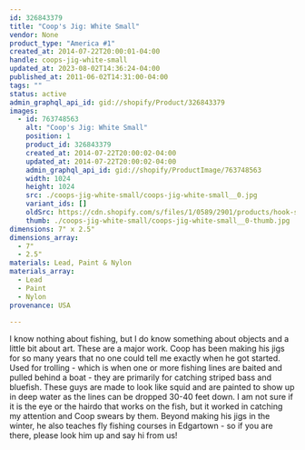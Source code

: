 ```yaml
---
id: 326843379
title: "Coop's Jig: White Small"
vendor: None
product_type: "America #1"
created_at: 2014-07-22T20:00:01-04:00
handle: coops-jig-white-small
updated_at: 2023-08-02T14:36:24-04:00
published_at: 2011-06-02T14:31:00-04:00
tags: ""
status: active
admin_graphql_api_id: gid://shopify/Product/326843379
images:
  - id: 763748563
    alt: "Coop's Jig: White Small"
    position: 1
    product_id: 326843379
    created_at: 2014-07-22T20:00:02-04:00
    updated_at: 2014-07-22T20:00:02-04:00
    admin_graphql_api_id: gid://shopify/ProductImage/763748563
    width: 1024
    height: 1024
    src: ./coops-jig-white-small/coops-jig-white-small__0.jpg
    variant_ids: []
    oldSrc: https://cdn.shopify.com/s/files/1/0589/2901/products/hook-small.jpeg?v=1406073602
    thumb: ./coops-jig-white-small/coops-jig-white-small__0-thumb.jpg
dimensions: 7" x 2.5"
dimensions_array:
  - 7"
  - 2.5"
materials: Lead, Paint & Nylon
materials_array:
  - Lead
  - Paint
  - Nylon
provenance: USA

---
```


I know nothing about fishing, but I do know something about objects and a little bit about art. These are a major work. Coop has been making his jigs for so many years that no one could tell me exactly when he got started. Used for trolling \- which is when one or more fishing lines are baited and pulled behind a boat \- they are primarily for catching striped bass and bluefish. These guys are made to look like squid and are painted to show up in deep water as the lines can be dropped 30-40 feet down. I am not sure if it is the eye or the hairdo that works on the fish, but it worked in catching my attention and Coop swears by them. Beyond making his jigs in the winter, he also teaches fly fishing courses in Edgartown \- so if you are there, please look him up and say hi from us!